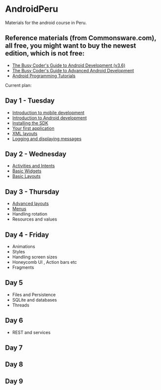 AndroidPeru
===========

Materials for the android course in Peru.

## Reference materials (from Commonsware.com), all free, you might want to buy the newest edition, which is not free:
* [The Busy Coder's Guide to Android Development (v3.6)](http://commonsware.com/Android/Android_3-6-CC.pdf)
* [The Busy Coder's Guide to Advanced Android Development](http://commonsware.com/AdvAndroid/AdvAndroid-2_0-CC.pdf)
* [Android Programming Tutorials](http://commonsware.com/AndTutorials/AndTutorials-3_9-CC.pdf)

Current plan:

## Day 1 - Tuesday
* [Introduction to mobile development](http://prezi.com/rlal834rjnzj/android/)
* [Introduction to Android development](https://docs.google.com/presentation/d/1jjGpr9BX2Y6Xse3dS_HQDx2VjmalNFakhFxuygCy)
* [Installing the SDK](http://developer.android.com)
* [Your first application](firstApp.md)
* [XML layouts](firstAppXml.md)
* [Logging and displaying messages](logging.md)

## Day 2 - Wednesday
* [Activities and Intents](activitiesAndIntents.md)
* [Basic Widgets](basicWidgets.md)
* [Basic Layouts](layouts.md)

## Day 3 - Thursday
* [Advanced layouts](advancedLayouts.md)
* [Menus](menus.md)
* Handling rotation
* Resources and values

## Day 4 - Friday
* Animations
* Styles
* Handling screen sizes
* Honeycomb UI , Action bars etc
* Fragments

## Day 5
* Files and Persistence
* SQLite and databases
* Threads

## Day 6
* REST and services

## Day 7

## Day 8

## Day 9
